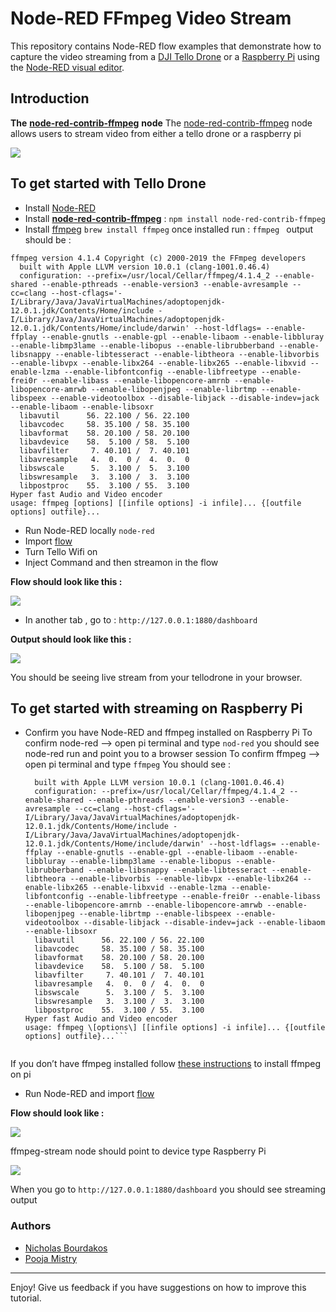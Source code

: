 # Node-RED FFmpeg Video Stream
This repository contains Node-RED flow examples that demonstrate how to capture the video streaming from a [DJI Tello Drone](https://www.ryzerobotics.com/tello) or a [Raspberry Pi](https://www.raspberrypi.org/) using the [Node-RED visual editor](http://nodered.org). 

## Introduction 

**The** [**node-red-contrib-ffmpeg**](https://flows.nodered.org/node/node-red-contrib-ffmpeg) **node**
The [node-red-contrib-ffmpeg](https://flows.nodered.org/node/node-red-contrib-ffmpeg) node allows users to stream video from either a tello drone or a raspberry pi 

![](https://paper-attachments.dropbox.com/s_4AE263202A5F2B1AAEA143CCE67F527ABF702C9E039F2D12D9A80F69EFFF67A1_1568854029763_Screen+Shot+2019-09-18+at+8.44.10+PM.png)


## To get started with Tello Drone 
- Install [Node-RED](https://github.com/johnwalicki/Node-RED-Tello-Control/blob/master/docs/PART2.md)
- Install [**node-red-contrib-ffmpeg**](https://flows.nodered.org/node/node-red-contrib-ffmpeg) : `npm install node-red-contrib-ffmpeg` 
- Install [ffmpeg](https://ffmpeg.org/) `brew install ffmpeg`
once installed run :  `ffmpeg `
 output should be : 
```
ffmpeg version 4.1.4 Copyright (c) 2000-2019 the FFmpeg developers
  built with Apple LLVM version 10.0.1 (clang-1001.0.46.4)
  configuration: --prefix=/usr/local/Cellar/ffmpeg/4.1.4_2 --enable-shared --enable-pthreads --enable-version3 --enable-avresample --cc=clang --host-cflags='-I/Library/Java/JavaVirtualMachines/adoptopenjdk-12.0.1.jdk/Contents/Home/include -I/Library/Java/JavaVirtualMachines/adoptopenjdk-12.0.1.jdk/Contents/Home/include/darwin' --host-ldflags= --enable-ffplay --enable-gnutls --enable-gpl --enable-libaom --enable-libbluray --enable-libmp3lame --enable-libopus --enable-librubberband --enable-libsnappy --enable-libtesseract --enable-libtheora --enable-libvorbis --enable-libvpx --enable-libx264 --enable-libx265 --enable-libxvid --enable-lzma --enable-libfontconfig --enable-libfreetype --enable-frei0r --enable-libass --enable-libopencore-amrnb --enable-libopencore-amrwb --enable-libopenjpeg --enable-librtmp --enable-libspeex --enable-videotoolbox --disable-libjack --disable-indev=jack --enable-libaom --enable-libsoxr
  libavutil      56. 22.100 / 56. 22.100
  libavcodec     58. 35.100 / 58. 35.100
  libavformat    58. 20.100 / 58. 20.100
  libavdevice    58.  5.100 / 58.  5.100
  libavfilter     7. 40.101 /  7. 40.101
  libavresample   4.  0.  0 /  4.  0.  0
  libswscale      5.  3.100 /  5.  3.100
  libswresample   3.  3.100 /  3.  3.100
  libpostproc    55.  3.100 / 55.  3.100
Hyper fast Audio and Video encoder
usage: ffmpeg [options] [[infile options] -i infile]... {[outfile options] outfile}...
```
  
- Run Node-RED locally `node-red`
- Import [flow](https://github.com/bourdakos1/node-red-contrib-ffmpeg/blob/master/flows/tellodroneflow.json) 
- Turn Tello Wifi on 
- Inject Command and then streamon in the flow 

**Flow should look like this :** 

![](https://paper-attachments.dropbox.com/s_4AE263202A5F2B1AAEA143CCE67F527ABF702C9E039F2D12D9A80F69EFFF67A1_1568854320998_Screen+Shot+2019-09-18+at+8.48.09+PM.png)

-  In another tab , go to : 
    `http://127.0.0.1:1880/dashboard `

**Output should look like this :** 

![](https://paper-attachments.dropbox.com/s_4AE263202A5F2B1AAEA143CCE67F527ABF702C9E039F2D12D9A80F69EFFF67A1_1568997635594_Screen+Shot+2019-09-19+at+4.02.31+PM.png)


You should be seeing live stream from your tellodrone in your browser. 

## To get started with streaming on Raspberry Pi 
- Confirm you have Node-RED and ffmpeg installed on Raspberry Pi 
    To confirm node-red  --> open pi terminal and type `nod-red` 
    you should see node-red run and point you to a browser session 
    To confirm ffmpeg  --> open pi terminal and type `ffmpeg` 
    You should see : 
    ```ffmpeg version 4.1.4 Copyright (c) 2000-2019 the FFmpeg developers
      built with Apple LLVM version 10.0.1 (clang-1001.0.46.4)
      configuration: --prefix=/usr/local/Cellar/ffmpeg/4.1.4_2 --enable-shared --enable-pthreads --enable-version3 --enable-avresample --cc=clang --host-cflags='-I/Library/Java/JavaVirtualMachines/adoptopenjdk-12.0.1.jdk/Contents/Home/include -I/Library/Java/JavaVirtualMachines/adoptopenjdk-12.0.1.jdk/Contents/Home/include/darwin' --host-ldflags= --enable-ffplay --enable-gnutls --enable-gpl --enable-libaom --enable-libbluray --enable-libmp3lame --enable-libopus --enable-librubberband --enable-libsnappy --enable-libtesseract --enable-libtheora --enable-libvorbis --enable-libvpx --enable-libx264 --enable-libx265 --enable-libxvid --enable-lzma --enable-libfontconfig --enable-libfreetype --enable-frei0r --enable-libass --enable-libopencore-amrnb --enable-libopencore-amrwb --enable-libopenjpeg --enable-librtmp --enable-libspeex --enable-videotoolbox --disable-libjack --disable-indev=jack --enable-libaom --enable-libsoxr
      libavutil      56. 22.100 / 56. 22.100
      libavcodec     58. 35.100 / 58. 35.100
      libavformat    58. 20.100 / 58. 20.100
      libavdevice    58.  5.100 / 58.  5.100
      libavfilter     7. 40.101 /  7. 40.101
      libavresample   4.  0.  0 /  4.  0.  0
      libswscale      5.  3.100 /  5.  3.100
      libswresample   3.  3.100 /  3.  3.100
      libpostproc    55.  3.100 / 55.  3.100
    Hyper fast Audio and Video encoder
    usage: ffmpeg \[options\] [[infile options] -i infile]... {[outfile options] outfile}...```
    

If you don’t have ffmpeg installed follow [these instructions](https://www.jeffreythompson.org/blog/2014/11/13/installing-ffmpeg-for-raspberry-pi/) to install ffmpeg on pi 

- Run Node-RED and import [flow](https://github.com/bourdakos1/node-red-contrib-ffmpeg/blob/master/flows/raspberrypiflow.json) 

**Flow should look like :** 

![](https://paper-attachments.dropbox.com/s_4AE263202A5F2B1AAEA143CCE67F527ABF702C9E039F2D12D9A80F69EFFF67A1_1568998435783_Screen+Shot+2019-09-18+at+8.48.20+PM.png)

ffmpeg-stream node should point to device type Raspberry Pi 

![](https://paper-attachments.dropbox.com/s_4AE263202A5F2B1AAEA143CCE67F527ABF702C9E039F2D12D9A80F69EFFF67A1_1568998495259_Screen+Shot+2019-09-20+at+12.45.12+PM.png)

When you go to `http://127.0.0.1:1880/dashboard` you should see streaming output 

### Authors

- [Nicholas Bourdakos](https://github.com/bourdakos1)
- [Pooja Mistry ](https://github.com/pmmistry)
___

Enjoy!  Give us feedback if you have suggestions on how to improve this tutorial.
